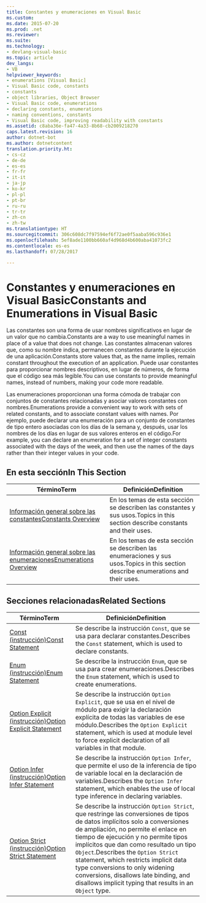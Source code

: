 ```yaml
---
title: Constantes y enumeraciones en Visual Basic
ms.custom: 
ms.date: 2015-07-20
ms.prod: .net
ms.reviewer: 
ms.suite: 
ms.technology:
- devlang-visual-basic
ms.topic: article
dev_langs:
- VB
helpviewer_keywords:
- enumerations [Visual Basic]
- Visual Basic code, constants
- constants
- object libraries, Object Browser
- Visual Basic code, enumerations
- declaring constants, enumerations
- naming conventions, constants
- Visual Basic code, improving readability with constants
ms.assetid: c8aba36e-fa47-4a33-8b68-cb2009218270
caps.latest.revision: 16
author: dotnet-bot
ms.author: dotnetcontent
translation.priority.ht:
- cs-cz
- de-de
- es-es
- fr-fr
- it-it
- ja-jp
- ko-kr
- pl-pl
- pt-br
- ru-ru
- tr-tr
- zh-cn
- zh-tw
ms.translationtype: HT
ms.sourcegitcommit: 306c608dc7f97594ef6f72ae0f5aaba596c936e1
ms.openlocfilehash: 5ef8ade1100bb660af4d968d4b600aba41073fc2
ms.contentlocale: es-es
ms.lasthandoff: 07/28/2017

---
```

# <a name="constants-and-enumerations-in-visual-basic"></a><span data-ttu-id="f46f5-102">Constantes y enumeraciones en Visual Basic</span><span class="sxs-lookup"><span data-stu-id="f46f5-102">Constants and Enumerations in Visual Basic</span></span>
<span data-ttu-id="f46f5-103">Las constantes son una forma de usar nombres significativos en lugar de un valor que no cambia.</span><span class="sxs-lookup"><span data-stu-id="f46f5-103">Constants are a way to use meaningful names in place of a value that does not change.</span></span> <span data-ttu-id="f46f5-104">Las constantes almacenan valores que, como su nombre indica, permanecen constantes durante la ejecución de una aplicación.</span><span class="sxs-lookup"><span data-stu-id="f46f5-104">Constants store values that, as the name implies, remain constant throughout the execution of an application.</span></span> <span data-ttu-id="f46f5-105">Puede usar constantes para proporcionar nombres descriptivos, en lugar de números, de forma que el código sea más legible.</span><span class="sxs-lookup"><span data-stu-id="f46f5-105">You can use constants to provide meaningful names, instead of numbers, making your code more readable.</span></span>  
  
 <span data-ttu-id="f46f5-106">Las enumeraciones proporcionan una forma cómoda de trabajar con conjuntos de constantes relacionadas y asociar valores constantes con nombres.</span><span class="sxs-lookup"><span data-stu-id="f46f5-106">Enumerations provide a convenient way to work with sets of related constants, and to associate constant values with names.</span></span> <span data-ttu-id="f46f5-107">Por ejemplo, puede declarar una enumeración para un conjunto de constantes de tipo entero asociadas con los días de la semana y, después, usar los nombres de los días en lugar de sus valores enteros en el código.</span><span class="sxs-lookup"><span data-stu-id="f46f5-107">For example, you can declare an enumeration for a set of integer constants associated with the days of the week, and then use the names of the days rather than their integer values in your code.</span></span>  
  
## <a name="in-this-section"></a><span data-ttu-id="f46f5-108">En esta sección</span><span class="sxs-lookup"><span data-stu-id="f46f5-108">In This Section</span></span>  
  
|<span data-ttu-id="f46f5-109">Término</span><span class="sxs-lookup"><span data-stu-id="f46f5-109">Term</span></span>|<span data-ttu-id="f46f5-110">Definición</span><span class="sxs-lookup"><span data-stu-id="f46f5-110">Definition</span></span>|  
|---|---|  
|[<span data-ttu-id="f46f5-111">Información general sobre las constantes</span><span class="sxs-lookup"><span data-stu-id="f46f5-111">Constants Overview</span></span>](../../../../visual-basic/programming-guide/language-features/constants-enums/constants-overview.md)|<span data-ttu-id="f46f5-112">En los temas de esta sección se describen las constantes y sus usos.</span><span class="sxs-lookup"><span data-stu-id="f46f5-112">Topics in this section describe constants and their uses.</span></span>|  
|[<span data-ttu-id="f46f5-113">Información general sobre las enumeraciones</span><span class="sxs-lookup"><span data-stu-id="f46f5-113">Enumerations Overview</span></span>](../../../../visual-basic/programming-guide/language-features/constants-enums/enumerations-overview.md)|<span data-ttu-id="f46f5-114">En los temas de esta sección se describen las enumeraciones y sus usos.</span><span class="sxs-lookup"><span data-stu-id="f46f5-114">Topics in this section describe enumerations and their uses.</span></span>|  
  
## <a name="related-sections"></a><span data-ttu-id="f46f5-115">Secciones relacionadas</span><span class="sxs-lookup"><span data-stu-id="f46f5-115">Related Sections</span></span>  
  
|<span data-ttu-id="f46f5-116">Término</span><span class="sxs-lookup"><span data-stu-id="f46f5-116">Term</span></span>|<span data-ttu-id="f46f5-117">Definición</span><span class="sxs-lookup"><span data-stu-id="f46f5-117">Definition</span></span>|  
|---|---|  
|[<span data-ttu-id="f46f5-118">Const (instrucción)</span><span class="sxs-lookup"><span data-stu-id="f46f5-118">Const Statement</span></span>](../../../../visual-basic/language-reference/statements/const-statement.md)|<span data-ttu-id="f46f5-119">Se describe la instrucción `Const`, que se usa para declarar constantes.</span><span class="sxs-lookup"><span data-stu-id="f46f5-119">Describes the `Const` statement, which is used to declare constants.</span></span>|  
|[<span data-ttu-id="f46f5-120">Enum (instrucción)</span><span class="sxs-lookup"><span data-stu-id="f46f5-120">Enum Statement</span></span>](../../../../visual-basic/language-reference/statements/enum-statement.md)|<span data-ttu-id="f46f5-121">Se describe la instrucción `Enum`, que se usa para crear enumeraciones.</span><span class="sxs-lookup"><span data-stu-id="f46f5-121">Describes the `Enum` statement, which is used to create enumerations.</span></span>|  
|[<span data-ttu-id="f46f5-122">Option Explicit (instrucción)</span><span class="sxs-lookup"><span data-stu-id="f46f5-122">Option Explicit Statement</span></span>](../../../../visual-basic/language-reference/statements/option-explicit-statement.md)|<span data-ttu-id="f46f5-123">Se describe la instrucción `Option Explicit`, que se usa en el nivel de módulo para exigir la declaración explícita de todas las variables de ese módulo.</span><span class="sxs-lookup"><span data-stu-id="f46f5-123">Describes the `Option Explicit` statement, which is used at module level to force explicit declaration of all variables in that module.</span></span>|  
|[<span data-ttu-id="f46f5-124">Option Infer (instrucción)</span><span class="sxs-lookup"><span data-stu-id="f46f5-124">Option Infer Statement</span></span>](../../../../visual-basic/language-reference/statements/option-infer-statement.md)|<span data-ttu-id="f46f5-125">Se describe la instrucción `Option Infer`, que permite el uso de la inferencia de tipo de variable local en la declaración de variables.</span><span class="sxs-lookup"><span data-stu-id="f46f5-125">Describes the `Option Infer` statement, which enables the use of local type inference in declaring variables.</span></span>|  
|[<span data-ttu-id="f46f5-126">Option Strict (instrucción)</span><span class="sxs-lookup"><span data-stu-id="f46f5-126">Option Strict Statement</span></span>](../../../../visual-basic/language-reference/statements/option-strict-statement.md)|<span data-ttu-id="f46f5-127">Se describe la instrucción `Option Strict`, que restringe las conversiones de tipos de datos implícitos solo a conversiones de ampliación, no permite el enlace en tiempo de ejecución y no permite tipos implícitos que dan como resultado un tipo `Object`.</span><span class="sxs-lookup"><span data-stu-id="f46f5-127">Describes the `Option Strict` statement, which restricts implicit data type conversions to only widening conversions, disallows late binding, and disallows implicit typing that results in an `Object` type.</span></span>|


